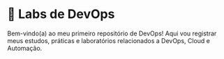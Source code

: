 # 🚀 Labs de DevOps

Bem-vindo(a) ao meu primeiro repositório de DevOps!
Aqui vou registrar meus estudos, práticas e laboratórios relacionados a DevOps, Cloud e Automação.